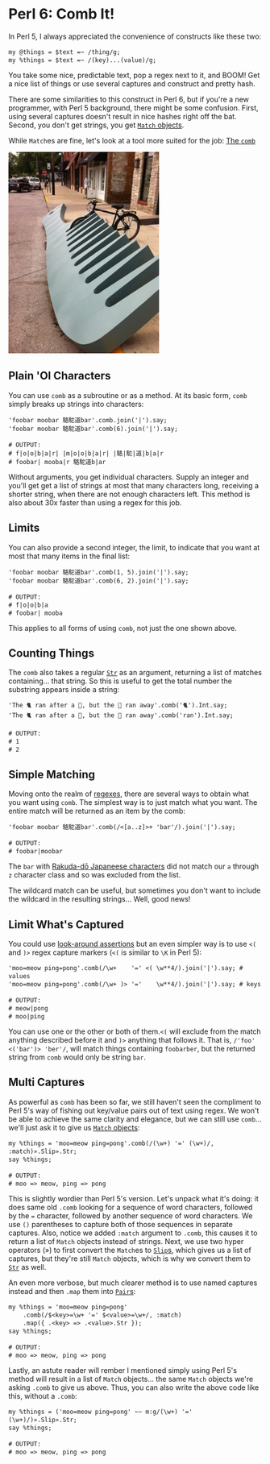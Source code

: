 # Perl 6: Comb It!

In Perl 5, I always appreciated the convenience of constructs like these two:

    my @things = $text =~ /thing/g;
    my %things = $text =~ /(key)...(value)/g;

You take some nice, predictable text, pop a regex next to it, and BOOM! Get
a nice list of things or use several captures and construct and pretty hash.

There are some similarities to this construct in Perl 6, but if you're a new
programmer, with Perl 5 background, there might be some confusion. First,
using several captures doesn't result in nice hashes right off the bat. Second,
you don't get strings, you get [`Match` objects](http://docs.perl6.org/type/Match).

While `Match`es are fine, let's look at a tool more suited for the job:
[The `comb`](http://docs.perl6.org/routine/comb)

<img src="stock/20160425-Perl6-Comb-It.jpg" height=400>

## Plain 'Ol Characters

You can use `comb` as a subroutine or as a method. At its basic form, `comb`
simply breaks up strings into characters:

    'foobar moobar 駱駝道bar'.comb.join('|').say;
    'foobar moobar 駱駝道bar'.comb(6).join('|').say;

    # OUTPUT:
    # f|o|o|b|a|r| |m|o|o|b|a|r| |駱|駝|道|b|a|r
    # foobar| mooba|r 駱駝道b|ar

Without arguments, you get individual characters. Supply an integer and you'll
get get a list of strings at most that many characters long, receiving a
shorter string, when there are not enough characters left. This method is
also about 30x faster than using a regex for this job.

## Limits

You can also provide a second integer, the limit, to indicate that you want
at most that many items in the final list:

    'foobar moobar 駱駝道bar'.comb(1, 5).join('|').say;
    'foobar moobar 駱駝道bar'.comb(6, 2).join('|').say;

    # OUTPUT:
    # f|o|o|b|a
    # foobar| mooba

This applies to all forms of using `comb`, not just the one shown above.

## Counting Things

The `comb` also takes a regular [`Str`](http://docs.perl6.org/type/Str) as an
argument, returning a list of matches
containing... that string. So this is useful to get the total number the
substring appears inside a string:

    'The 🐈 ran after a 🐁, but the 🐁 ran away'.comb('🐈').Int.say;
    'The 🐈 ran after a 🐁, but the 🐁 ran away'.comb('ran').Int.say;

    # OUTPUT:
    # 1
    # 2

## Simple Matching

Moving onto the realm of [regexes](http://docs.perl6.org/language/regexes),
there are several ways to obtain what you want using `comb`. The simplest
way is to just match what you want. The entire match will be returned as an
item by the comb:

    'foobar moobar 駱駝道bar'.comb(/<[a..z]>+ 'bar'/).join('|').say;

    # OUTPUT:
    # foobar|moobar

The `bar` with [Rakuda-dō Japaneese characters](https://en.wikipedia.org/wiki/Rakudo_Perl_6#Name) did not match our `a` through
`z` character class and so was excluded from the list.

The wildcard match can be useful, but sometimes you don't want to include
the wildcard in the resulting strings... Well, good news!

## Limit What's Captured

You could use [look-around assertions](http://docs.perl6.org/language/regexes#Look-around_assertions) but an even simpler way is to
use `<(` and `)>` regex capture markers (`<(` is similar to `\K` in Perl 5):

    'moo=meow ping=pong'.comb(/\w+    '=' <( \w**4/).join('|').say; # values
    'moo=meow ping=pong'.comb(/\w+ )> '='    \w**4/).join('|').say; # keys

    # OUTPUT:
    # meow|pong
    # moo|ping

You can use one or the other or both of them.`<(` will exclude from the match
anything described before it and `)>` anything that follows it. That is,
`/'foo' <('bar')> 'ber'/`, will match things containing `foobarber`, but
the returned string from `comb` would only be string `bar`.

## Multi Captures

As powerful as `comb` has been so far, we still haven't seen the compliment
to Perl 5's way of fishing out key/value pairs out of text using regex. We
won't be able to achieve the same clarity and elegance, but we can still
use `comb`... we'll just ask it to give us [`Match` objects](http://docs.perl6.org/type/Match):

    my %things = 'moo=meow ping=pong'.comb(/(\w+) '=' (\w+)/, :match)».Slip».Str;
    say %things;

    # OUTPUT:
    # moo => meow, ping => pong

This is slightly wordier than Perl 5's version. Let's unpack what it's doing:
it does same old `.comb` looking for a sequence of word characters, followed by
the `=` character, followed by another sequence of word characters. We use
`()` parentheses to capture both of those sequences in separate captures. Also,
notice we added `:match` argument to `.comb`, this causes it to return a list
of `Match` objects instead of strings. Next, we use two hyper operators (») to
first convert the `Match`es to [`Slip`s](http://docs.perl6.org/type/Slip), which gives us a list of captures, but they're still `Match` objects, which is
why we convert them to [`Str`](http://docs.perl6.org/type/Str) as well.

An even more verbose, but much clearer method is to use named captures instead
and then `.map` them into [`Pair`s](http://docs.perl6.org/type/Pair):

    my %things = 'moo=meow ping=pong'
        .comb(/$<key>=\w+ '=' $<value>=\w+/, :match)
        .map({ .<key> => .<value>.Str });
    say %things;

    # OUTPUT:
    # moo => meow, ping => pong

Lastly, an astute reader will rember I mentioned simply using Perl 5's method
will result in a list of `Match` objects... the same `Match` objects we're
asking `.comb` to give us above. Thus, you can also write the above code like
this, without a `.comb`:

    my %things = ('moo=meow ping=pong' ~~ m:g/(\w+) '=' (\w+)/)».Slip».Str;
    say %things;

    # OUTPUT:
    # moo => meow, ping => pong